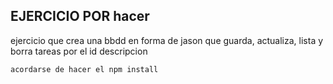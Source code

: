 ## EJERCICIO POR hacer

ejercicio que crea una bbdd en forma de jason que guarda, actualiza, lista y borra tareas por el id
descripcion

``acordarse de hacer el npm install``
